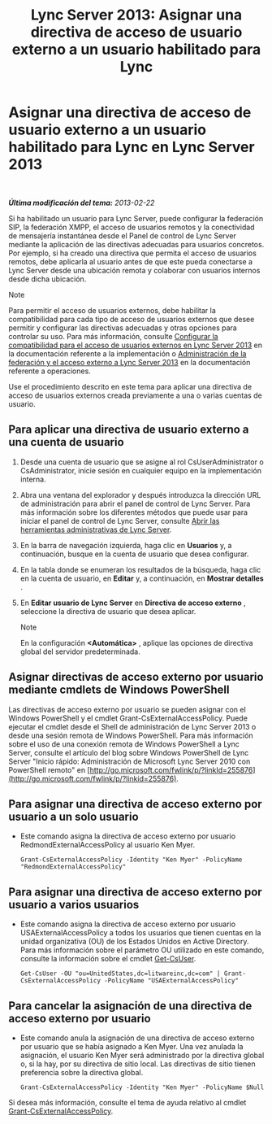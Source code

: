 ﻿---
title: 'Lync Server 2013: Asignar una directiva de acceso de usuario externo a un usuario habilitado para Lync'
TOCTitle: Asignar una directiva de acceso de usuario externo a un usuario habilitado para Lync
ms:assetid: 736fcaad-9f95-4896-b767-e199d86a00a4
ms:mtpsurl: https://technet.microsoft.com/es-es/library/Gg398551(v=OCS.15)
ms:contentKeyID: 48275650
ms.date: 01/07/2017
mtps_version: v=OCS.15
ms.translationtype: HT
---

# Asignar una directiva de acceso de usuario externo a un usuario habilitado para Lync en Lync Server 2013

 

_**Última modificación del tema:** 2013-02-22_

Si ha habilitado un usuario para Lync Server, puede configurar la federación SIP, la federación XMPP, el acceso de usuarios remotos y la conectividad de mensajería instantánea desde el Panel de control de Lync Server mediante la aplicación de las directivas adecuadas para usuarios concretos. Por ejemplo, si ha creado una directiva que permita el acceso de usuarios remotos, debe aplicarla al usuario antes de que este pueda conectarse a Lync Server desde una ubicación remota y colaborar con usuarios internos desde dicha ubicación.


> [!NOTE]
> Para permitir el acceso de usuarios externos, debe habilitar la compatibilidad para cada tipo de acceso de usuarios externos que desee permitir y configurar las directivas adecuadas y otras opciones para controlar su uso. Para más información, consulte <A href="lync-server-2013-configuring-support-for-external-user-access.md">Configurar la compatibilidad para el acceso de usuarios externos en Lync Server 2013</A> en la documentación referente a la implementación o <A href="lync-server-2013-managing-federation-and-external-access-to-lync-server-2013.md">Administración de la federación y el acceso externo a Lync Server 2013</A> en la documentación referente a operaciones.



Use el procedimiento descrito en este tema para aplicar una directiva de acceso de usuarios externos creada previamente a una o varias cuentas de usuario.

## Para aplicar una directiva de usuario externo a una cuenta de usuario

1.  Desde una cuenta de usuario que se asigne al rol CsUserAdministrator o CsAdministrator, inicie sesión en cualquier equipo en la implementación interna.

2.  Abra una ventana del explorador y después introduzca la dirección URL de administración para abrir el panel de control de Lync Server. Para más información sobre los diferentes métodos que puede usar para iniciar el panel de control de Lync Server, consulte [Abrir las herramientas administrativas de Lync Server](lync-server-2013-open-lync-server-administrative-tools.md).

3.  En la barra de navegación izquierda, haga clic en **Usuarios** y, a continuación, busque en la cuenta de usuario que desea configurar.

4.  En la tabla donde se enumeran los resultados de la búsqueda, haga clic en la cuenta de usuario, en **Editar** y, a continuación, en **Mostrar detalles** .

5.  En **Editar usuario de Lync Server** en **Directiva de acceso externo** , seleccione la directiva de usuario que desea aplicar.
    

    > [!NOTE]
    > En la configuración <STRONG>&lt;Automática&gt;</STRONG> , aplique las opciones de directiva global del servidor predeterminada.



## Asignar directivas de acceso externo por usuario mediante cmdlets de Windows PowerShell

Las directivas de acceso externo por usuario se pueden asignar con el Windows PowerShell y el cmdlet Grant-CsExternalAccessPolicy. Puede ejecutar el cmdlet desde el Shell de administración de Lync Server 2013 o desde una sesión remota de Windows PowerShell. Para más información sobre el uso de una conexión remota de Windows PowerShell a Lync Server, consulte el artículo del blog sobre Windows PowerShell de Lync Server "Inicio rápido: Administración de Microsoft Lync Server 2010 con PowerShell remoto" en [http://go.microsoft.com/fwlink/p/?linkId=255876](http://go.microsoft.com/fwlink/p/?linkid=255876).

## Para asignar una directiva de acceso externo por usuario a un solo usuario

  - Este comando asigna la directiva de acceso externo por usuario RedmondExternalAccessPolicy al usuario Ken Myer.
    
        Grant-CsExternalAccessPolicy -Identity "Ken Myer" -PolicyName "RedmondExternalAccessPolicy"

## Para asignar una directiva de acceso externo por usuario a varios usuarios

  - Este comando asigna la directiva de acceso externo por usuario USAExternalAccessPolicy a todos los usuarios que tienen cuentas en la unidad organizativa (OU) de los Estados Unidos en Active Directory. Para más información sobre el parámetro OU utilizado en este comando, consulte la información sobre el cmdlet [Get-CsUser](https://docs.microsoft.com/en-us/powershell/module/skype/Get-CsUser).
    
        Get-CsUser -OU "ou=UnitedStates,dc=litwareinc,dc=com" | Grant-CsExternalAccessPolicy -PolicyName "USAExternalAccessPolicy"

## Para cancelar la asignación de una directiva de acceso externo por usuario

  - Este comando anula la asignación de una directiva de acceso externo por usuario que se había asignado a Ken Myer. Una vez anulada la asignación, el usuario Ken Myer será administrado por la directiva global o, si la hay, por su directiva de sitio local. Las directivas de sitio tienen preferencia sobre la directiva global.
    
        Grant-CsExternalAccessPolicy -Identity "Ken Myer" -PolicyName $Null

Si desea más información, consulte el tema de ayuda relativo al cmdlet [Grant-CsExternalAccessPolicy](https://docs.microsoft.com/en-us/powershell/module/skype/Grant-CsExternalAccessPolicy).

